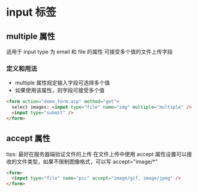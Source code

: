 # input 标签

## multiple 属性

适用于 input type 为 email 和 file 的属性
可接受多个值的文件上传字段

### 定义和用法

- multiple 属性规定输入字段可选择多个值
- 如果使用该属性，则字段可接受多个值

```html
<form action="demo_form.asp" method="get">
  select images: <input type="file" name="img" multiple="multiple" />
  <input type="submit" />
</form>
```

## accept 属性

tips: 最好在服务器端验证文件的上传
在文件上传中使用 accept 属性设置可以接收的文件类型，如果不限制图像格式，可以写 accept="image/\*"

```html
<form>
  <input type="file" name="pic" accept="image/gif, image/jpeg" />
</form>
```
